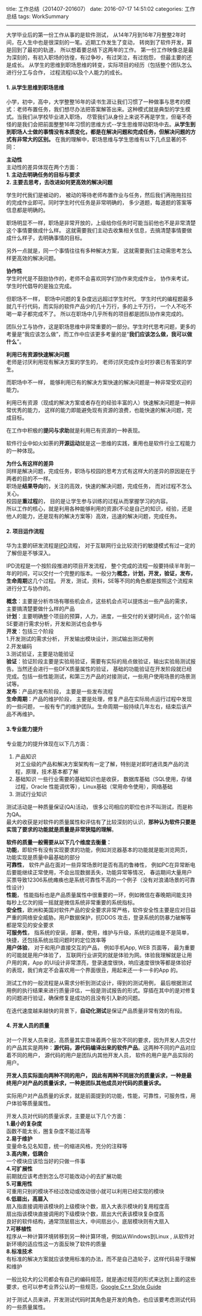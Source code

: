 title: 工作总结（201407-201607）
date: 2016-07-17 14:51:02
categories: 工作总结
tags: WorkSummary

---

大学毕业后的第一份工作从事的是软件测试， 从14年7月到16年7月整整2年时间，在人生中也是很深刻的一笔。近期工作发生了变动， 转岗到了软件开发，算是回到了最初的轨道， 所以想着要总结下这两年的工作。 第一份工作映像总是最为深刻的，有初入职场的彷徨，有过争吵，有过哭泣，有过抱怨， 但最主要的还是成长。 从学生的思维到职场思维的转变，实际项目的经历（包括整个团队怎么进行分工与合作， 过程流程)以及个人能力的成长。



####  1. 从学生思维到职场思维
小学，初中，高中，大学整整16年的读书生涯让我们习惯了一种做事与思考的模式：老师布置任务，我们想尽办法把答案解答出来。这种模式就是典型的学生模式。当我们从学校毕业进入职场， 尽管我们从身份上来说不再是学生，但毫不奇怪的是我们会把前面整整16年习惯的思维方式--学生思维带动职场中去。**从学生到到职场人士做的事情没有本质变化，都是在解决问题和完成任务，但解决问题的方式有非常大的区别。** 在我的理解中，职场思维与学生思维有以下几点显著的不同：

**主动性**  
主动性的差异体现在两个方面：  
**1. 主动去明确任务的目标与要求**  
**2. 主要去思考，去改进如何更高效的解决问题**  


学生时代我们是被动的，  被动的等待老师布置作业与任务，然后我们再拖拖拉拉的完成作业即可。同时学生时代任务是非常明确的， 多少道题，每道题的答案等信息都是明确的。

职场明显不一样，职场是非常开放的，上级给你任务时可能当前他也不是非常清楚这个事情要做成什么样。 这就需要我们主动去收集相关信息，去搞清楚事情要做成什么样子，去明确事情的目标。

另外一点就是，同一个事情往往有多种解决方案， 这就需要我们主动需思考怎么样更高效的解决问题。


**协作性**  
学生时代是不鼓励协作的，老师不会喜欢同学们协作来完成作业， 协作来考试， 学生时代倡导的是独立完成。

但职场不一样， 职场中问题的复杂度远远超过学生时代。 学生时代的编程题最多就几千行代码，而实际的软件产品少的几十万行，多的上千万行， 一个人不吃不喝一辈子都完成不了。  所以在职场中几乎所有的项目都是团队协作来完成的。

团队分工与协作，这是职场思维中非常重要的一部分。学生时代思考问题，更多的考量是“我应该怎么做”，而工作中应该更多考量的是“**我们应该怎么做，我可以做什么**”。




**利用已有资源快速解决问题**  
老师是讨厌利用现有解决方案的学生的， 老师讨厌完成作业时抄袭已有答案的学生。

而职场中不一样， 能够利用已有的解决方案快速的解决问题是一种非常受欢迎的能力。 

利用已有资源（现成的解决方案或者存在的经验丰富的人）快速解决问题是一种非常优秀的能力， 这样的能力即能避免现有资源的浪费，也能快速的解决问题，完成目标。

在工作中积极的**提问与求助**就是利用已有资源的一种表现。

软件行业中如火如荼的**开源运动**就是这一思维的实践，重用也是软件行业工程能力的一种体现。


**为什么有这样的差异**  
同样是解决问题，完成任务，职场与校园的思考方式有这样大的差异的原因是在于两者的目的不一样。   
职场是**结果导向**的，关注的高效，快速的解决问题，完成任务， 而对过程不怎么关心。   
校园是**重过程**的， 目的是让学生参与训练的过程从而掌握学习的内容。  
所以工作的核心，就是利用各种能够利用的资源(不论是自己的知识，经验，还是他人的能力，还是现有的解决方案等）高效，迅速的解决问题，完成任务。




#### 2. 项目运作流程

华为主要的研发流程是[IPD](http://baike.baidu.com/link?url=UbrhznnCk9RwKI7z36OlNKTLiH0KTWpOHKW58-4CHFhjDKXKcy_pPq87zxi36BAvSQK8QpTwyL0ceeDiOnG_8q)流程，  对于互联网行业比较流行的敏捷模式有过一定的了解但是不够深入。

IPD流程是一个按阶段推进的项目开发流程， 整个完成的流程一般要持续半年到一年的时间，可以交付一个完整的版本。一般分为**概念，计划，开发，验证，发布，生命周期**这几个过程。 开发，测试，资料，SE等不同的角色都是按照这个流程来进行分工与协作的。

**概念**：主要是分析市场有哪些机会点，这些机会点可以提炼出一些产品的需求， 主要搞清楚要做什么样的产品  
**计划**：主要明确整个项目的预算，人力，进度，一些交付的关键时间点，这个阶端SE要进行需求分析，开发和测试也会参与  
**开发**：包括三个阶段  
     1.开发测试的需求分析， 开发输出模块设计，测试输出测试用例  
     2.开发编码  
     3.测试验证，主要是功能验证   
**验证**：验证阶段主要是实验局验证，需要有实际的局点做验证，输出实验局测试报告。当然还会进行一些DFX质量属性的验证，  基础的功能验证在开发阶段就已经完成。包括一些性能测试，和第三方产品的对接测试，一些用户使用场景的场景测试等。   
**发布**：产品的发布阶段， 主要是一些发布流程  
**生命周期**：产品的维护阶段， 主要是处理，修复产品在实际局点运行过程中发现的一些问题， 一般有专门的维护团队。生命周期一般持续几年左右，结束后该产品不再维护。





#### 3.专业能力提升
专业能力的提升体现在以下几方面：  
1. 产品知识  
对工业级的产品和解决方案架构有一定了解，特别是对即时通讯类产品的流程，原理，技术基本都了解  
2. 基础知识
一些行业需要的基础知识也是收获，  数据库基础（SQL使用，存储过程，Oracle 性能调优等），Linux基础（常用命令使用），网络基础  
3. 测试行业知识 
 
测试活动是一种质量保证(QA)活动，  很多公司相应的职位也许不叫测试，而是称为QA。   
最大的收获是对软件的质量属性和评估有了比较深刻的认识，**那种认为软件只要是实现了要求的功能就是质量是非常狭隘的理解**。  

**软件的质量一般需要从以下几个维度去衡量：**  
**功能**，即软件有没有实现要求的功能，例如浏览器基本的功能就是能浏览网页， 功能实现是质量中最基础的部分  
**可靠性**， 软件产品在面对一些异常场景时是否有高的鲁棒性， 例如PC在异常断电后要能继续正常使用，不会出现数据丢失，功能异常等情况， 春运期间大量用户买票导致12306系统瘫痪也是系统可靠性不高的一个例子（没有对浪涌场景的可靠性设计）  
**性能**， 性能指标也是产品质量属性中很重要的一环，例如微信在春晚期间能支持每秒上亿次的摇一摇就是微信系统非常重要的系统指标。  
**安全性**，欧洲和美国对软件产品的安全要求非常严格，软件安全性主要是应对日益严重的网络安全威胁。用户数据保护，抗DDOS 攻击，登录系统的防暴力破解等都是常见的安全要求  
**可服务性**， 指系统的安装，部署，使用，维护与升级，系统的运维是不是简单，快捷，还包括系统出现问题时的定位效率等  
**用户体验**， 对于和用户直接交互的产品， 例如手机App, WEB 页面等，  最为重要的可能就是用户体验了， 互联网行业讲究的就是体验为网。体验我理解就是让用户用的爽，App 的UI设计非常漂亮，登录速度很快，响应速度很快等都是体验好的表现，我们肯定不会喜欢用一个界面很丑，用起来还一卡一卡的App 的。 


测试工作的一般流程是从需求分析到测试设计，得到的测试用例， 最后根据测试用例的执行结果来进行质量评估，一般是测试报告的形式。穿插在其中的是对修复的问题进行验证，确保修复是成功的且没有引入新的问题。

在迭代速度越来越快的背景下，**自动化测试**是保证产品质量非常有效的有段。



#### 4. 开发人员的质量
对一个开发人员来说，高质量其实意味着两个层次不同的要求，因为开发人员交付的产品其实是两种：**源代码，源代码编译出来的软件产品**。这两种不同的产品对应着不同的用户， 源代码的用户是团队内其他开发人员， 软件的用户是产品实际的用户。

   
**开发人员实际面向两种不同的用户， 因此有两种不同层次的质量诉求，一种是最终用户对产品的质量诉求，一种是团队其他成员对代码的质量诉求。**  


实际用户对产品质量的诉求，就是前面提到的功能，性能，可靠性，可服务性，用户体验等质量属性。
  
开发人员对代码的质量诉求，主要是以下几个方面：  
**1.最小的复杂度**  
  函数不能太长，圈复杂度不能过高等  
**2.易于维护**  
  变量命名见名知意，统一的缩进风格，充分的注释等  
**3.高内聚，低耦合**  
  一个模块应该恰当好的只做一件事  
**4.可扩展性**    
  前期就应该考虑到怎么尽可能改动小的去扩展功能  
**5.可重用性**  
  可重用只别的模块不经过改动或改动很小就可以利用已经实现的模块  
**6.低扇出，高扇入**  
  扇入指直接调用该模块的上级模块个数，扇入大表示模块的复用程度高  
  扇出指该模块直接调用的下级模块个数，扇出大代表该模块复杂度高  
  良好的软件结构，通常顶层扇出大，中间扇出小，底层模块则有大扇入  
**7.可移植性**  
  程序从一种计算环境转移到另一种计算环境，例如从Windows到Linux ,  从软件对新环境的适应性这一方面反映了软件的质量  
**8.标准技术**  
  有标准的解决方案就应该使用标准的办法，而不是自己造轮子，这样代码易于理解和维护  


一般比较大的公司都会有自己的编码规范，就是通过规范的形式来达到上面的这些要求，也可以参考业界公认的一些规范，[Google C++ Style Guide](https://google.github.io/styleguide/cppguide.html)

对于测试人员来讲，开发测试代码时其角色是开发的角色，也应该要考虑测试代码的一些质量属性。